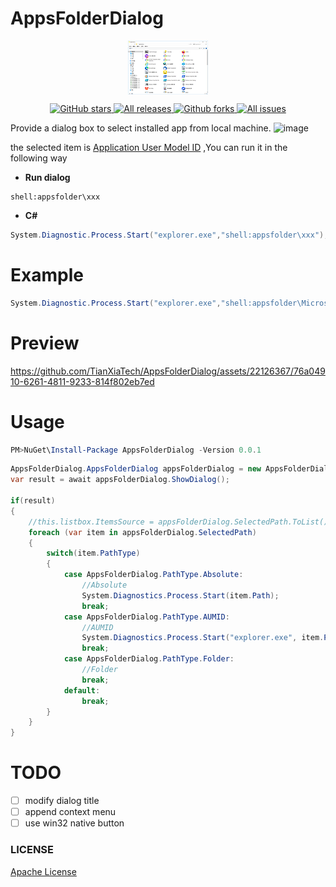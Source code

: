 # AppsFolderDialog

<p align="center">
 <img align="center" alt="logo" src="nuget/icon.png" />
</p>
</p>
<p align="center">
<a href="https://github.com/TianXiaTech/AppsFolderDialog/stargazers" target="_blank">
 <img alt="GitHub stars" src="https://img.shields.io/github/stars/TianXiaTech/AppsFolderDialog" />
</a>
<a href="https://github.com/TianXiaTech/AppsFolderDialog/releases" target="_blank">
 <img alt="All releases" src="https://img.shields.io/github/downloads/TianXiaTech/AppsFolderDialog/total.svg" />
</a>
<a href="https://github.com/TianXiaTech/AppsFolderDialog/network/members" target="_blank">
 <img alt="Github forks" src="https://img.shields.io/github/forks/TianXiaTech/AppsFolderDialog" />
</a>
<a href="https://github.com/TianXiaTech/AppsFolderDialog/issues" target="_blank">
 <img alt="All issues" src="https://img.shields.io/github/issues/TianXiaTech/AppsFolderDialog" />
</a>
</p>

Provide a dialog box to select installed app from local machine.
![image](https://github.com/TianXiaTech/AppsFolderDialog/assets/22126367/26ad6a1e-3274-4ffa-80f0-2a9264a114e0)

the selected item is [Application User Model ID](https://learn.microsoft.com/en-us/windows/win32/shell/appids) ,You can run it in the following way

* **Run dialog**
```
shell:appsfolder\xxx
```

* **C#**
```C#
System.Diagnostic.Process.Start("explorer.exe","shell:appsfolder\xxx");
```

# Example
```C#
System.Diagnostic.Process.Start("explorer.exe","shell:appsfolder\Microsoft.Windows.MediaPlayer32");  //open Windows Media Player
```

# Preview

https://github.com/TianXiaTech/AppsFolderDialog/assets/22126367/76a04910-6261-4811-9233-814f802eb7ed


# Usage
```Powershell
PM>NuGet\Install-Package AppsFolderDialog -Version 0.0.1
```
```C#
AppsFolderDialog.AppsFolderDialog appsFolderDialog = new AppsFolderDialog.AppsFolderDialog();
var result = await appsFolderDialog.ShowDialog();

if(result)
{
    //this.listbox.ItemsSource = appsFolderDialog.SelectedPath.ToList();
    foreach (var item in appsFolderDialog.SelectedPath)
    {
        switch(item.PathType)
        {
            case AppsFolderDialog.PathType.Absolute:
                //Absolute
                System.Diagnostics.Process.Start(item.Path);
                break;
            case AppsFolderDialog.PathType.AUMID:
                //AUMID
                System.Diagnostics.Process.Start("explorer.exe", item.Path);
                break;
            case AppsFolderDialog.PathType.Folder:
                //Folder
                break;
            default:
                break;
        }
    }
}
```

# TODO
- [ ] modify dialog title
- [ ] append context menu
- [ ] use win32 native button

### LICENSE
[Apache License](LICENSE)

